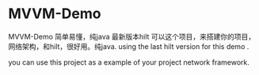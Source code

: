 # MVVM-Demo
MVVM-Demo
简单易懂，纯java
最新版本hilt 
可以这个项目，来搭建你的项目，网络架构，和hilt，很好用。纯java. 
using the last hilt version for this demo .

you can use this project as a example of your project network framework.